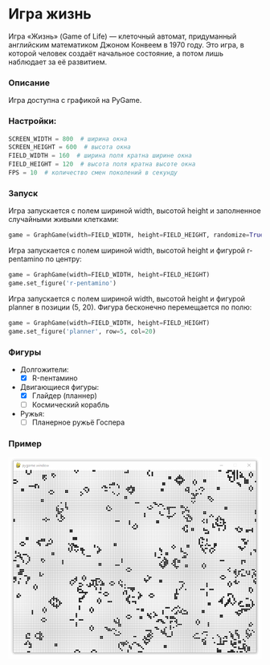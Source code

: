 # Игра жизнь 

Игра «Жизнь» (Game of Life) — клеточный автомат, придуманный английским математиком Джоном Конвеем в 1970 году. Это игра, в которой человек создаёт начальное состояние, а потом лишь наблюдает за её развитием.

### Описание
Игра доступна с графикой на PyGame.

### Настройки:
```python
SCREEN_WIDTH = 800  # ширина окна
SCREEN_HEIGHT = 600  # высота окна
FIELD_WIDTH = 160  # ширина поля кратна ширине окна
FIELD_HEIGHT = 120  # высота поля кратна высоте окна
FPS = 10  # количество смен поколений в секунду
```

### Запуск
Игра запускается с полем шириной width, высотой height и заполненное случайными живыми клетками:
```python
game = GraphGame(width=FIELD_WIDTH, height=FIELD_HEIGHT, randomize=True)
```
Игра запускается с полем шириной width, высотой height и фигурой r-pentamino по центру:
```python
game = GraphGame(width=FIELD_WIDTH, height=FIELD_HEIGHT)
game.set_figure('r-pentamino') 
```
Игра запускается с полем шириной width, высотой height и фигурой planner в позиции (5, 20). Фигура бесконечно перемещается по полю:
```python
game = GraphGame(width=FIELD_WIDTH, height=FIELD_HEIGHT)
game.set_figure('planner', row=5, col=20)
```
### Фигуры
- Долгожители:
  - [x] R-пентамино
- Двигающиеся фигуры:
  - [x] Глайдер (планнер)
  - [ ] Космический корабль
- Ружья:
  - [ ] Планерное ружьё Госпера

### Пример
![Пример](example/example.gif)